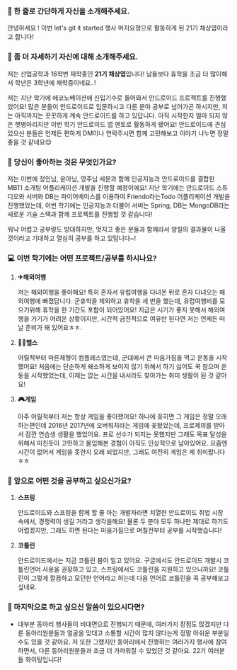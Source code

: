 ### 👋 한 줄로 간단하게 자신을 소개해주세요.

안녕하세요 ! 이번 let's git it started 행사 머지요정으로 활동하게 된 21기 채상엽이라고 합니다!

### 🔎 좀 더 자세하기 자신에 대해 소개해주세요.

저는 산업공학과 16학번 재학중인 **21기 채상엽**입니다! 남들보다 휴학을 조금 더 많이해서 학년은 3학년에 재학중이네요..!

저는 지난 학기에 에코노베이션에 신입기수로 들어와서 안드로이드 프로젝트를 진행했었어요! 많은 분들이 안드로이드로 입문하시고 다른 분야 공부로 넘어가곤 하시지만, 저는 아직까지는 꿋꿋하게 계속 안드로이드를 하고 있답니다. 아직 시작한지 얼마 되지 않은 햇병아리지만 이번 학기 안드로이드 앱 멘토로 활동하게 됐어요! 안드로이드에 관심있으신 분들은 언제든 편하게 DM이나 연락주시면 함께 고민해보고 이야기 나누면 정말 좋을 것 같네요😊

### 💌 당신이 좋아하는 것은 무엇인가요?

저는 이번에 정인님, 윤아님, 영주님 세분과 함께 인공지능과 안드로이드를 결합한 MBTI 소개팅 어플리케이션 개발을 진행할 예정이에요! 지난 학기에는 안드로이드 스튜디오와 서버와 DB는 파이어베이스를 이용하여 Friendo라는Todo 어플리케이션 개발을 진행했었는데, 이번 학기에는 인공지능과 더불어 서버는 Spring, DB는 MongoDB라는 새로운 기술 스택과 함께 프로젝트를 진행할 것 같습니다!

워낙 어렵고 공부량도 방대하지만, 멋지고 좋은 분들과 함께라서 양질의 결과물이 나올것이라고 기대하고 열심히 공부를 하고 있답니다~!

### 💻 이번 학기에는 어떤 프로젝트/공부를 하시나요?

1. **✈해외여행**

   저는 해외여행을 좋아해요! 특히 혼자서 유럽여행을 다녀온 뒤로 혼자 다녀오는 해외여행에 빠졌답니다. 군휴학을 제외하고 휴학을 세 번을 했는데, 유럽여행비를 모으기위해 휴학을 한 기간도 포함이 되어있어요! 지금은 시기가 좋지 못해서 해외여행을 가기가 어려운 상황이지만, 시간적 금전적으로 여유만 된다면 저는 언제든 떠날 준비가 돼 있어요ㅎㅎ.

2. **🏋️‍♀️헬스**

   어릴적부터 마른체형이 컴플레스였는데, 군대에서 큰 마음가짐을 먹고 운동을 시작했어요! 처음에는 단순하게 왜소하게 보이지 않기 위해서 하기 싫어도 꾹 참으며 운동을 시작했었는데, 이제는 없는 시간을 내서라도 찾아가는 취미 생활이 된 것 같아요! 

3. **🎮게임**

   아주 어릴적부터 저는 항상 게임을 좋아했어요! 하나에 꽂히면 그 게임은 정말 오래하는편인데 2016년 2017년에 오버워치라는 게임에 꽂혔었는데, 프로제의를 받아서 잠깐 연습생 생활을 했었어요. 프로 선수가 되지는 못했지만 그래도 목표 달성을 위해서 미친듯이 고민하고 몰입해본 경험이 아직도 인상적으로 남아있어요. 요즘엔 시간이 없어서 게임을 못한지 오래 되었지만, 그래도 여전히 게임은 제 취미랍니다ㅎㅎ

### 👣 앞으로 어떤 것을 공부하고 싶으신가요?

1. **스프링**

   안드로이드와 스프링을 함께 할 줄 아는 개발자라면 치열한 안드로이드 취업 시장 속에서, 경쟁력이 생길 거라고 생각을해요! 물론 두 분야 모두 하나만 제대로 하기도 어렵겠지만, 그래도 하면 된다는 마음가짐으로 며칠전부터 공부를 시작했습니다!

2. **코틀린**

   안드로이드에서는 지금 코틀린 붐이 일고 있어요. 구글에서도 안드로이드 개발시 코틀린언어 사용을 권장하고 있고, 스프링에서도 코틀린을 지원하고 있으니까요! 코틀린이 그렇게 깔끔하고 모던한 언어라고 하는데 다음 언어로 코틀린을 꼭 공부해보고 싶네요.

### 💙 마지막으로 하고 싶으신 말씀이 있으시다면?

- 대부분 동아리 행사들이 비대면으로 진행되기 때문에, 여러가지 장점도 많겠지만 다른 동아리원분들과 얼굴을 맞대고 소통할 시간이 많지 않다는게 정말 아쉬운 부분일수도 있을 것 같아요. 저 또한 그랬지만 동아리에서 진행하는 여러가지 행사에 참여하면서, 다른 동아리원분들과 조금 더 가까워질 수 있었던 것 같아요. 22기 여러분들 화이팅입니다!



